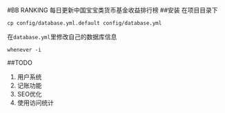 #BB RANKING
每日更新中国宝宝类货币基金收益排行榜
##安装
在项目目录下
```shell
cp config/database.yml.default config/database.yml
```
在`database.yml`里修改自己的数据库信息
```shell
whenever -i
```
##TODO
1. 用户系统
2. 记账功能
3. SEO优化
4. 使用访问统计
